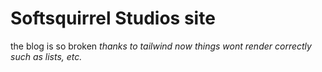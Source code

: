 # Softsquirrel Studios site

the blog is so broken *thanks to tailwind now things wont render correctly such as lists, etc.*
